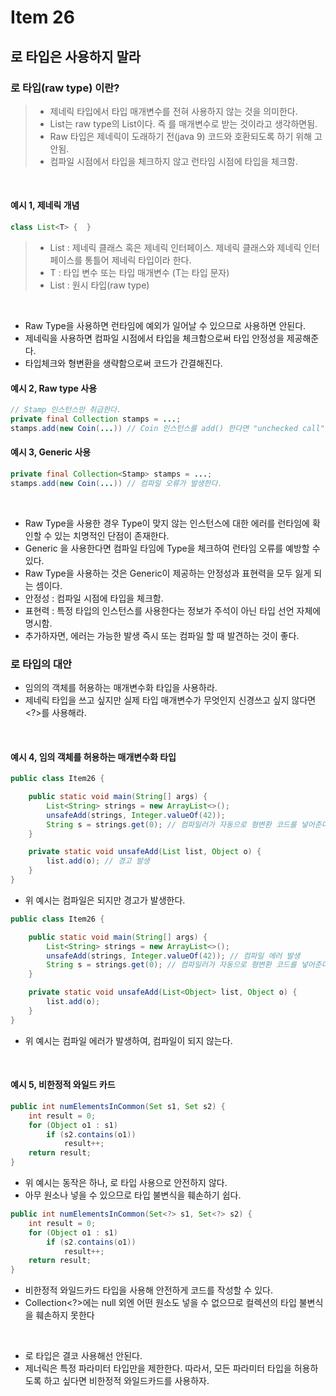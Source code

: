 # Item 26

## 로 타입은 사용하지 말라

### 로 타입(raw type) 이란?
> - 제네릭 타입에서 타입 매개변수를 전혀 사용하지 않는 것을 의미한다.
> - List<E>는 raw type의 List이다. 즉 <E>를 매개변수로 받는 것이라고 생각하면됨.
> - Raw 타입은 제네릭이 도래하기 전(java 9) 코드와 호환되도록 하기 위해 고안됨.
> - 컴파일 시점에서 타입을 체크하지 않고 런타임 시점에 타입을 체크함.
<br>

#### 예시 1, 제네릭 개념
```java
class List<T> {  }
```
>- List<T> : 제네릭 클래스 혹은 제네릭 인터페이스. 제네릭 클래스와 제네릭 인터페이스를 통틀어 제네릭 타입이라 한다.
>- T : 타입 변수 또는 타입 매개변수 (T는 타입 문자)
>- List : 원시 타입(raw type) 
<br>

- Raw Type을 사용하면 런타임에 예외가 일어날 수 있으므로 사용하면 안된다.
- 제네릭을 사용하면 컴파일 시점에서 타입을 체크함으로써 타입 안정성을 제공해준다.
- 타입체크와 형변환을 생략함으로써 코드가 간결해진다.


#### 예시 2, Raw type 사용
```java
// Stamp 인스턴스만 취급한다.
private final Collection stamps = ...; 
stamps.add(new Coin(...)) // Coin 인스턴스를 add() 한다면 "unchecked call" 경고를 내뱉는다.
```

#### 예시 3, Generic 사용
```java
private final Collection<Stamp> stamps = ...;
stamps.add(new Coin(...)) // 컴파일 오류가 발생한다.
```
<br>

- Raw Type을 사용한 경우 Type이 맞지 않는 인스턴스에 대한 에러를 런타임에 확인할 수 있는 치명적인 단점이 존재한다.
- Generic 을 사용한다면 컴파일 타임에 Type을 체크하여 런타임 오류를 예방할 수 있다.
- Raw Type을 사용하는 것은 Generic이 제공하는 안정성과 표현력을 모두 잃게 되는 셈이다.
 - 안정성 : 컴파일 시점에 타입을 체크함.
 - 표현력 : 특정 타입의 인스턴스를 사용한다는 정보가 주석이 아닌 타입 선언 자체에 명시함.
- 추가하자면, 에러는 가능한 발생 즉시 또는 컴파일 할 때 발견하는 것이 좋다.

### 로 타입의 대안
- 임의의 객체를 허용하는 매개변수화 타입을 사용하라.
- 제네릭 타입을 쓰고 싶지만 실제 타입 매개변수가 무엇인지 신경쓰고 싶지 않다면 <?>를 사용해라.
<br>

#### 예시 4, 임의 객체를 허용하는 매개변수화 타입 

```java
public class Item26 {

    public static void main(String[] args) {
        List<String> strings = new ArrayList<>();
        unsafeAdd(strings, Integer.valueOf(42));
        String s = strings.get(0); // 컴파일러가 자동으로 형변환 코드를 넣어준다, 런타임 에러 발생
    }

    private static void unsafeAdd(List list, Object o) {
        list.add(o); // 경고 발생
    }
}
```
- 위 예시는 컴파일은 되지만 경고가 발생한다.

```java
public class Item26 {

    public static void main(String[] args) {
        List<String> strings = new ArrayList<>();
        unsafeAdd(strings, Integer.valueOf(42)); // 컴파일 에러 발생
        String s = strings.get(0); // 컴파일러가 자동으로 형변환 코드를 넣어준다
    }

    private static void unsafeAdd(List<Object> list, Object o) {
        list.add(o);
    }
}
```
- 위 예시는 컴파일 에러가 발생하여, 컴파일이 되지 않는다.
<br>

#### 예시 5, 비한정적 와일드 카드

```java
public int numElementsInCommon(Set s1, Set s2) {
    int result = 0;
    for (Object o1 : s1)
        if (s2.contains(o1))
            result++;
    return result;
}
```
- 위 예시는 동작은 하나, 로 타입 사용으로 안전하지 않다.
- 아무 원소나 넣을 수 있으므로 타입 불변식을 훼손하기 쉽다.

```java
public int numElementsInCommon(Set<?> s1, Set<?> s2) {
    int result = 0;
    for (Object o1 : s1)
        if (s2.contains(o1))
            result++;
    return result;
}
```
- 비한정적 와일드카드 타입을 사용해 안전하게 코드를 작성할 수 있다.
- Collection<?>에는 null 외엔 어떤 원소도 넣을 수 없으므로 컬렉션의 타입 불변식을 훼손하지 못한다
<br>

- 로 타입은 결코 사용해선 안된다.
- 제너릭은 특정 파라미터 타입만을 제한한다. 따라서, 모든 파라미터 타입을 허용하도록 하고 싶다면 비한정적 와일드카드를 사용하자.
